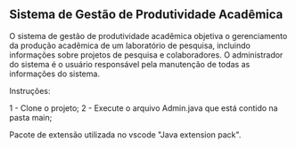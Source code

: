 ## Sistema de Gestão de Produtividade Acadêmica

O sistema de gestão de produtividade acadêmica objetiva o gerenciamento da produção
acadêmica de um laboratório de pesquisa, incluindo informações sobre projetos de pesquisa e
colaboradores. O administrador do sistema é o usuário responsável pela manutenção de todas
as informações do sistema. 

Instruções:

1 - Clone o projeto;
2 - Execute o arquivo Admin.java que está contido na pasta main;

Pacote de extensão utilizada no vscode "Java extension pack".


